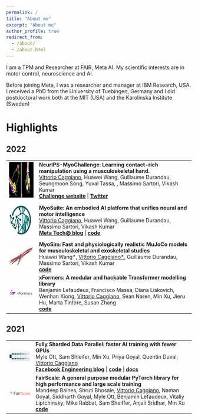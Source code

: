 ```yaml
---
permalink: /
title: "About me"
excerpt: "About me"
author_profile: true
redirect_from:
  - /about/
  - /about.html
---
```



I am a TPM and Researcher at FAIR, Meta AI. My scientific interests are in motor control, neuroscience and AI.

Before joining Meta, I was a researcher and manager at IBM Research, USA. I received a PhD from the University of Tuebingen, Germany and I did postdoctoral work both at the MIT (USA) and the Karolinska Institute (Sweden)



Highlights
======


<style>
table, td, th, tr {
   border: none!important;
}
</style>
<meta name="viewport" content="width=device-width, initial-scale=1">
<link rel="stylesheet" href="https://cdnjs.cloudflare.com/ajax/libs/font-awesome/4.7.0/css/font-awesome.min.css">


<h2> 2022 </h2>
<table>
  <tbody>
    <tr>
      <td><img src="./images/challenge_tasks.png" width="200" height="100"/> </td>
      <td><b>NeurIPS-MyoChallenge: Learning contact-rich manipulation using a musculoskeletal hand.</b> <br> <u>Vittorio Caggiano</u>, Huawei Wang, Guillaume Durandau, Seungmoon Song, Yuval Tassa, , Massimo Sartori, Vikash Kumar <br> <a target="_blank" href="https://tech.fb.com/artificial-intelligence/2022/05/myosuite/"><b>Challenge website</b></a>  | <a target="_blank" href="https://twitter.com/MyoChallenge"><b><i class="fa fa-twitter"></i>Twitter</b></a> </td>
    </tr>
    <tr>
      <td> <center> <img src="./images/myosuite_400x400.jpg" width="100" height="100"/> </center></td>
      <td><b>MyoSuite: An embodied AI platform that unifies neural and motor intelligence</b> <br> <u>Vittorio Caggiano</u>, Huawei Wang, Guillaume Durandau, Massimo Sartori, Vikash Kumar <br> <a target="_blank" href="https://tech.fb.com/artificial-intelligence/2022/05/myosuite/"><b>Meta Tech@ blog</b></a> | <a target="_blank" href="https://github.com/facebookresearch/myosuite"><b><i class="fa fa-github"></i> code</b></a> </td>
    </tr>
    <tr>
      <td> <center> <img src="./images/MyoSim.png" width="200" /> </center></td>
      <td><b>MyoSim: Fast and physiologically realistic MuJoCo models for musculoskeletal and exoskeletal studies</b> <br> Huawei Wang*, <u>Vittorio Caggiano*</u>, Guillaume Durandau, Massimo Sartori, Vikash Kumar <br>  <a target="_blank" href="https://github.com/facebookresearch/myosuite"><b><i class="fa fa-github"></i> code</b></a> </td>
    </tr>

  <tr>
    <td><center> <img src="./images/xformers_logo.png" width="200" /> </center></td>
    <td>
    <b>xFormers: A modular and hackable Transformer modelling library</b>
    <br> Benjamin Lefaudeux, Francisco Massa, Diana Liskovich, Wenhan Xiong, <u>Vittorio Caggiano</u>, Sean Naren, Min Xu, Jieru Hu, Marta Tintore, Susan Zhang
      <br>
      <a target="_blank" href="https://github.com/facebookresearch/xformers"><b><i class="fa fa-github"></i> code</b></a>
      </td>
    </tr>
  </tbody>
</table>

<h2> 2021 </h2>
<table>
  <tbody>
    <tr>
      <td> <center> <img src="./images/fsdp.png" width="200" /> </center></td>
        <td>
          <b>Fully Sharded Data Parallel: faster AI training with fewer GPUs</b>
          <br>
          Myle Ott, Sam Shleifer, Min Xu, Priya Goyal, Quentin Duval, <u>Vittorio Caggiano</u>
          <br>
          <a target="_blank" href="https://engineering.fb.com/2021/07/15/open-source/fsdp/"><b>Facebook Engineering blog</b></a> |
          <a target="_blank" href="https://github.com/facebookresearch/fairscale"><b><i class="fa fa-github"></i> code</b></a> | <a target="_blank" href="https://fairscale.readthedocs.io/en/stable/api/nn/fsdp.html"><b>docs</b></a>
        </td>
      </tr>
    <tr>
      <td><center> <img src="./images/fairscale-logo.png" width="200" /> </center></td>
        <td>
          <b>FairScale:  A general purpose modular PyTorch library for high performance and large scale training</b>
          <br>
          Mandeep Baines, Shruti Bhosale, <u>Vittorio Caggiano</u>, Naman Goyal, Siddharth Goyal, Myle Ott, Benjamin Lefaudeux, Vitaliy Liptchinsky, Mike Rabbat, Sam Sheiffer, Anjali Sridhar, Min Xu
          <br>
          <a target="_blank" href="https://github.com/facebookresearch/fairscale"><b><i class="fa fa-github"></i> code</b></a>
        </td>
      </tr>
  </tbody>
</table>



<!-- Google tag (gtag.js) -->
<script async src="https://www.googletagmanager.com/gtag/js?id=G-D6NWDNVM4Y"></script>
<script>
  window.dataLayer = window.dataLayer || [];
  function gtag(){dataLayer.push(arguments);}
  gtag('js', new Date());

  gtag('config', 'G-D6NWDNVM4Y');
</script>
